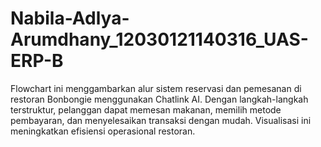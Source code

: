 # Nabila-Adlya-Arumdhany_12030121140316_UAS-ERP-B
Flowchart ini menggambarkan alur sistem reservasi dan pemesanan di restoran Bonbongie menggunakan Chatlink AI. Dengan langkah-langkah terstruktur, pelanggan dapat memesan makanan, memilih metode pembayaran, dan menyelesaikan transaksi dengan mudah. Visualisasi ini meningkatkan efisiensi operasional restoran.

